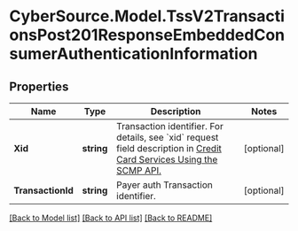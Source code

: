 # CyberSource.Model.TssV2TransactionsPost201ResponseEmbeddedConsumerAuthenticationInformation
## Properties

Name | Type | Description | Notes
------------ | ------------- | ------------- | -------------
**Xid** | **string** | Transaction identifier.  For details, see &#x60;xid&#x60; request field description in [Credit Card Services Using the SCMP API.](https://apps.cybersource.com/library/documentation/dev_guides/CC_Svcs_SCMP_API/html/)  | [optional] 
**TransactionId** | **string** | Payer auth Transaction identifier. | [optional] 

[[Back to Model list]](../README.md#documentation-for-models) [[Back to API list]](../README.md#documentation-for-api-endpoints) [[Back to README]](../README.md)

